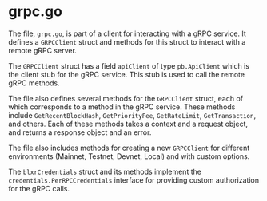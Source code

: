 # grpc.go

The file, `grpc.go`, is part of a client for interacting with a gRPC service. It defines a `GRPCClient` struct and methods for this struct to interact with a remote gRPC server.

The `GRPCClient` struct has a field `apiClient` of type `pb.ApiClient` which is the client stub for the gRPC service. This stub is used to call the remote gRPC methods.

The file also defines several methods for the `GRPCClient` struct, each of which corresponds to a method in the gRPC service. These methods include `GetRecentBlockHash`, `GetPriorityFee`, `GetRateLimit`, `GetTransaction`, and others. Each of these methods takes a context and a request object, and returns a response object and an error.

The file also includes methods for creating a new `GRPCClient` for different environments (Mainnet, Testnet, Devnet, Local) and with custom options.

The `blxrCredentials` struct and its methods implement the `credentials.PerRPCCredentials` interface for providing custom authorization for the gRPC calls.

